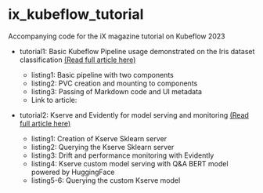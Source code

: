 # ix_kubeflow_tutorial
Accompanying code for the iX magazine tutorial on Kubeflow 2023

- tutorial1: Basic Kubeflow Pipeline usage demonstrated on the Iris dataset classification [(Read full article here)](https://www.heise.de/select/ix/2023/8/2311014134422023433)
  - listing1: Basic pipeline with two components
  - listing2: PVC creation and mounting to components
  - listing3: Passing of Markdown code and UI metadata
  - Link to article: 

- tutorial2: Kserve and Evidently for model serving and monitoring [(Read full article here)](https://www.heise.de/select/ix/2023/9/2315907591704974604I)
  - listing1: Creation of Kserve Sklearn server
  - listing2: Querying the Kserve Sklearn server
  - listing3: Drift and performance monitoring with Evidently
  - listing4: Kserve custom model serving with Q&A BERT model powered by HuggingFace
  - listing5-6: Querying the custom Kserve model
